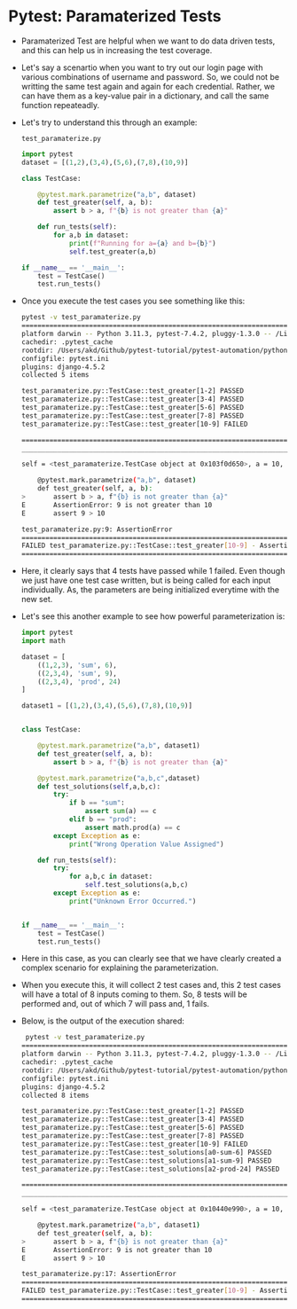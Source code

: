 # Pytest: Paramaterized Tests

- Paramaterized Test are helpful when we want to do data driven tests, and this can help us in increasing the test coverage.
- Let's say a scenartio when you want to try out our login page with various combinations of username and password. So, we could not be writting the same test again and again for each credential. Rather, we can have them as a key-value pair in a dictionary, and call the same function repeateadly.

- Let's try to understand this through an example:

  `test_paramaterize.py`
  
    ```python
    import pytest	
	dataset = [(1,2),(3,4),(5,6),(7,8),(10,9)]

	class TestCase:
	
	    @pytest.mark.parametrize("a,b", dataset)
	    def test_greater(self, a, b):
	        assert b > a, f"{b} is not greater than {a}"
	
	    def run_tests(self):
	        for a,b in dataset:
	            print(f"Running for a={a} and b={b}")
	            self.test_greater(a,b)
	
	if __name__ == '__main__':
	    test = TestCase()
	    test.run_tests()
   ```
  
- Once you execute the test cases you see something like this:

    ```bash
	pytest -v test_paramaterize.py                                                   1 ✘  at 20:58:38  
	============================================================================ test session starts ============================================================================
	platform darwin -- Python 3.11.3, pytest-7.4.2, pluggy-1.3.0 -- /Library/Frameworks/Python.framework/Versions/3.11/bin/python3.11
	cachedir: .pytest_cache
	rootdir: /Users/akd/Github/pytest-tutorial/pytest-automation/pythonProject
	configfile: pytest.ini
	plugins: django-4.5.2
	collected 5 items                                                                                                                                                           
	
	test_paramaterize.py::TestCase::test_greater[1-2] PASSED                                                                                                              [ 20%]
	test_paramaterize.py::TestCase::test_greater[3-4] PASSED                                                                                                              [ 40%]
	test_paramaterize.py::TestCase::test_greater[5-6] PASSED                                                                                                              [ 60%]
	test_paramaterize.py::TestCase::test_greater[7-8] PASSED                                                                                                              [ 80%]
	test_paramaterize.py::TestCase::test_greater[10-9] FAILED                                                                                                             [100%]
	
	================================================================================= FAILURES ==================================================================================
	________________________________________________________________________ TestCase.test_greater[10-9] ________________________________________________________________________
	
	self = <test_paramaterize.TestCase object at 0x103f0d650>, a = 10, b = 9
	
	    @pytest.mark.parametrize("a,b", dataset)
	    def test_greater(self, a, b):
	>       assert b > a, f"{b} is not greater than {a}"
	E       AssertionError: 9 is not greater than 10
	E       assert 9 > 10
	
	test_paramaterize.py:9: AssertionError
	========================================================================== short test summary info ==========================================================================
	FAILED test_paramaterize.py::TestCase::test_greater[10-9] - AssertionError: 9 is not greater than 10
	======================================================================== 1 failed, 4 passed in 0.04s ========================================================================
    ```

- Here, it clearly says that 4 tests have passed while 1 failed. Even though we just have one test case written, but is being called for each input individually. As, the parameters are being initialized everytime with the new set.
- Let's see this another example to see how powerful parameterization is:

  ```python
  import pytest
  import math
  
  dataset = [
      ((1,2,3), 'sum', 6),
      ((2,3,4), 'sum', 9),
      ((2,3,4), 'prod', 24)
  ]
  
  dataset1 = [(1,2),(3,4),(5,6),(7,8),(10,9)]
  
  
  class TestCase:
  
      @pytest.mark.parametrize("a,b", dataset1)
      def test_greater(self, a, b):
          assert b > a, f"{b} is not greater than {a}"
  
      @pytest.mark.parametrize("a,b,c",dataset)
      def test_solutions(self,a,b,c):
          try:
              if b == "sum":
                  assert sum(a) == c
              elif b == "prod":
                  assert math.prod(a) == c
          except Exception as e:
              print("Wrong Operation Value Assigned")
  
      def run_tests(self):
          try:
              for a,b,c in dataset:
                  self.test_solutions(a,b,c)
          except Exception as e:
              print("Unknown Error Occurred.")
  
  
  if __name__ == '__main__':
      test = TestCase()
      test.run_tests()
  ```

- Here in this case, as you can clearly see that we have clearly created a complex scenario for explaining the parameterization.
- When you execute this, it will collect 2 test cases and, this 2 test cases will have a total of 8 inputs coming to them. So, 8 tests will be performed and, out of which 7 will pass and, 1 fails.
- Below, is the output of the execution shared:

  ```bash
   pytest -v test_paramaterize.py                                               ✔  took 3s   at 21:16:31  
  ============================================================================ test session starts ============================================================================
  platform darwin -- Python 3.11.3, pytest-7.4.2, pluggy-1.3.0 -- /Library/Frameworks/Python.framework/Versions/3.11/bin/python3.11
  cachedir: .pytest_cache
  rootdir: /Users/akd/Github/pytest-tutorial/pytest-automation/pythonProject
  configfile: pytest.ini
  plugins: django-4.5.2
  collected 8 items                                                                                                                                                           
  
  test_paramaterize.py::TestCase::test_greater[1-2] PASSED                                                                                                              [ 12%]
  test_paramaterize.py::TestCase::test_greater[3-4] PASSED                                                                                                              [ 25%]
  test_paramaterize.py::TestCase::test_greater[5-6] PASSED                                                                                                              [ 37%]
  test_paramaterize.py::TestCase::test_greater[7-8] PASSED                                                                                                              [ 50%]
  test_paramaterize.py::TestCase::test_greater[10-9] FAILED                                                                                                             [ 62%]
  test_paramaterize.py::TestCase::test_solutions[a0-sum-6] PASSED                                                                                                       [ 75%]
  test_paramaterize.py::TestCase::test_solutions[a1-sum-9] PASSED                                                                                                       [ 87%]
  test_paramaterize.py::TestCase::test_solutions[a2-prod-24] PASSED                                                                                                     [100%]
  
  ================================================================================= FAILURES ==================================================================================
  ________________________________________________________________________ TestCase.test_greater[10-9] ________________________________________________________________________
  
  self = <test_paramaterize.TestCase object at 0x10440e990>, a = 10, b = 9
  
      @pytest.mark.parametrize("a,b", dataset1)
      def test_greater(self, a, b):
  >       assert b > a, f"{b} is not greater than {a}"
  E       AssertionError: 9 is not greater than 10
  E       assert 9 > 10
  
  test_paramaterize.py:17: AssertionError
  ========================================================================== short test summary info ==========================================================================
  FAILED test_paramaterize.py::TestCase::test_greater[10-9] - AssertionError: 9 is not greater than 10
  ======================================================================== 1 failed, 7 passed in 0.05s ========================================================================
  ```
  

